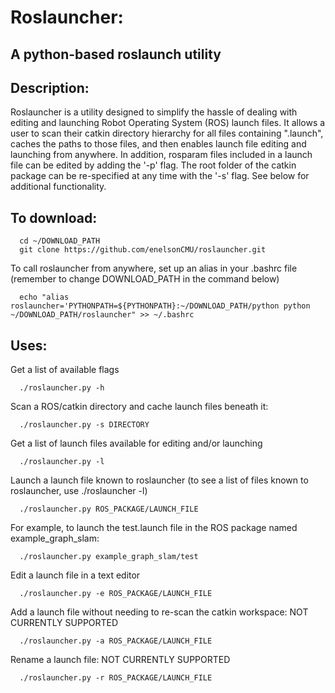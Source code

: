 # Roslauncher:

## A python-based roslaunch utility

## Description:

Roslauncher is a utility designed to simplify the hassle of dealing with editing and launching Robot Operating System (ROS) launch files. It allows a user to scan their catkin directory hierarchy for all files containing ".launch", caches the paths to those files, and then enables launch file editing and launching from anywhere. In addition, rosparam files included in a launch file can be edited by adding the '-p' flag. The root folder of the catkin package can be re-specified at any time with the '-s' flag. See below for additional functionality.

## To download:

      cd ~/DOWNLOAD_PATH
      git clone https://github.com/enelsonCMU/roslauncher.git

To call roslauncher from anywhere, set up an alias in your .bashrc file (remember to change DOWNLOAD_PATH in the command below)

      echo "alias roslauncher='PYTHONPATH=${PYTHONPATH}:~/DOWNLOAD_PATH/python python ~/DOWNLOAD_PATH/roslauncher" >> ~/.bashrc

## Uses:

Get a list of available flags

      ./roslauncher.py -h


Scan a ROS/catkin directory and cache launch files beneath it:

      ./roslauncher.py -s DIRECTORY


Get a list of launch files available for editing and/or launching

      ./roslauncher.py -l


Launch a launch file known to roslauncher (to see a list of files known to roslauncher, use ./roslauncher -l)

      ./roslauncher.py ROS_PACKAGE/LAUNCH_FILE


For example, to launch the test.launch file in the ROS package named example_graph_slam:

      ./roslauncher.py example_graph_slam/test


Edit a launch file in a text editor

      ./roslauncher.py -e ROS_PACKAGE/LAUNCH_FILE


Add a launch file without needing to re-scan the catkin workspace: NOT CURRENTLY SUPPORTED

      ./roslauncher.py -a ROS_PACKAGE/LAUNCH_FILE


Rename a launch file: NOT CURRENTLY SUPPORTED

      ./roslauncher.py -r ROS_PACKAGE/LAUNCH_FILE
